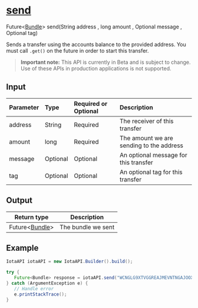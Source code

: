 
# [send](https://github.com/iotaledger/iota-java/blob/master/jota/src/main/java/org/iota/jota/IotaAccount.java#L382)
 Future<[Bundle](https://github.com/iotaledger/iota-java/blob/master/jota/src/main/java/org/iota/jota/model/Bundle.java)> send(String address , long amount , Optional<String> message , Optional<String> tag)

Sends a transfer using the accounts balance to the provided address. You must call `.get()` on the future in order to start this transfer.
> **Important note:** This API is currently in Beta and is subject to change. Use of these APIs in production applications is not supported.

## Input
| Parameter       | Type | Required or Optional | Description |
|:---------------|:--------|:--------| :--------|
| address | String | Required | The receiver of this transfer |
| amount | long | Required | The amount we are sending to the address |
| message | Optional<String> | Optional | An optional message for this transfer |
| tag | Optional<String> | Optional | An optional tag for this transfer |
    
## Output
| Return type | Description |
|--|--|
| Future<[Bundle](https://github.com/iotaledger/iota-java/blob/master/jota/src/main/java/org/iota/jota/model/Bundle.java)>  | The bundle we sent |



 ## Example
 
 ```Java
 IotaAPI iotaAPI = new IotaAPI.Builder().build();

try { 
    Future<Bundle> response = iotaAPI.send("WCNGLG9XTVGGREAJMEVNTNGAJOOXONDPBEOWNJPOYQAZIWXTSXBVKOAFFUQCHMMFMEJZWLHDXQVLWILAV", 472, Optional.of("BSBPKIWVIXKNVWUBHUYOAJ9RVBUUOKYFUACLKUMRWQSER9MDJGDHNMFVBJVSBU9QCFZPQUGKDQIV9AKZZ", Optional.of("TAG9MMCOBJKWNHOBSMPDUWXZTUX");
} catch (ArgumentException e) { 
    // Handle error
    e.printStackTrace(); 
}
 ```
